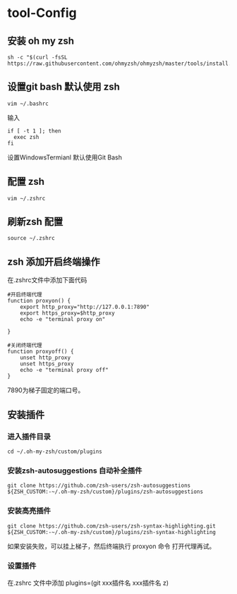 # tool-Config


## 安装 oh my zsh
```
sh -c "$(curl -fsSL https://raw.githubusercontent.com/ohmyzsh/ohmyzsh/master/tools/install.sh)"
```



## 设置git bash 默认使用 zsh
```
vim ~/.bashrc
```
输入
```
if [ -t 1 ]; then
  exec zsh
fi
```
设置WindowsTermianl 默认使用Git Bash



## 配置 zsh
```
vim ~/.zshrc
```

## 刷新zsh 配置
```
source ~/.zshrc
```

## zsh 添加开启终端操作
在.zshrc文件中添加下面代码
```
#开启终端代理
function proxyon() {
	export http_proxy="http://127.0.0.1:7890"
	export https_proxy=$http_proxy
	echo -e "terminal proxy on"

}

#关闭终端代理
function proxyoff() {
	unset http_proxy
	unset https_proxy
	echo -e "terminal proxy off"
}
```

7890为梯子固定的端口号。

## 安装插件

### 进入插件目录
```
cd ~/.oh-my-zsh/custom/plugins
```

### 安装zsh-autosuggestions 自动补全插件
```
git clone https://github.com/zsh-users/zsh-autosuggestions ${ZSH_CUSTOM:-~/.oh-my-zsh/custom}/plugins/zsh-autosuggestions
```

### 安装高亮插件 

```
git clone https://github.com/zsh-users/zsh-syntax-highlighting.git ${ZSH_CUSTOM:-~/.oh-my-zsh/custom}/plugins/zsh-syntax-highlighting
```

如果安装失败，可以挂上梯子，然后终端执行 proxyon 命令 打开代理再试。

### 设置插件
在.zshrc 文件中添加 
plugins=(git xxx插件名 xxx插件名 z)